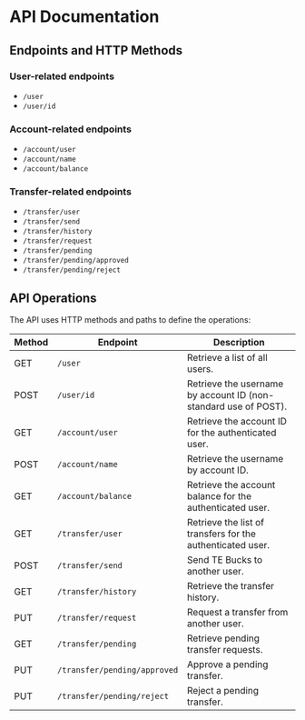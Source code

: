 # API Documentation

## Endpoints and HTTP Methods

### User-related endpoints
- `/user`
- `/user/id`

### Account-related endpoints
- `/account/user`
- `/account/name`
- `/account/balance`

### Transfer-related endpoints
- `/transfer/user`
- `/transfer/send`
- `/transfer/history`
- `/transfer/request`
- `/transfer/pending`
- `/transfer/pending/approved`
- `/transfer/pending/reject`

## API Operations

The API uses HTTP methods and paths to define the operations:

| Method | Endpoint | Description |
|--------|----------|-------------|
| GET    | `/user` | Retrieve a list of all users. |
| POST   | `/user/id` | Retrieve the username by account ID (non-standard use of POST). |
| GET    | `/account/user` | Retrieve the account ID for the authenticated user. |
| POST   | `/account/name` | Retrieve the username by account ID. |
| GET    | `/account/balance` | Retrieve the account balance for the authenticated user. |
| GET    | `/transfer/user` | Retrieve the list of transfers for the authenticated user. |
| POST   | `/transfer/send` | Send TE Bucks to another user. |
| GET    | `/transfer/history` | Retrieve the transfer history. |
| PUT    | `/transfer/request` | Request a transfer from another user. |
| GET    | `/transfer/pending` | Retrieve pending transfer requests. |
| PUT    | `/transfer/pending/approved` | Approve a pending transfer. |
| PUT    | `/transfer/pending/reject` | Reject a pending transfer. |